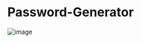 # Password-Generator
![image](https://github.com/DevFaisal/Password-Generator/assets/74142521/ed0703f4-0357-4a73-bdf7-bbe8b8f1f922)
